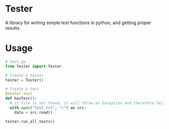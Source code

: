 # Tester
A library for writing simple test functions in python, and getting proper results.

# Usage
```python
# test.py
from Tester import Tester

# Create a tester
tester = Tester()

# Create a test
@tester.test
def hasTest():
  # if file is not found, it will throw an Exception and therefore fail the test.
  with open("test.txt", "r") as src:
    data = src.read()

tester.run_all_tests()
```
